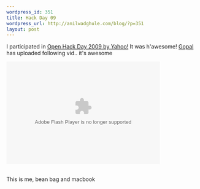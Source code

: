```yaml
--- 
wordpress_id: 351
title: Hack Day 09
wordpress_url: http://anilwadghule.com/blog/?p=351
layout: post
---
```

I participated in <a href="http://developer.yahoo.net/blog/archives/2009/02/openhack_bangalore.html">Open Hack Day 2009 by Yahoo!</a> It was h'awesome! <a href="http://t3.dotgnu.info">Gopal</a> has uploaded following vid.. it's awesome

<object classid="clsid:d27cdb6e-ae6d-11cf-96b8-444553540000" width="400" height="267" codebase="http://download.macromedia.com/pub/shockwave/cabs/flash/swflash.cab#version=6,0,40,0"><param name="flashvars" value="intl_lang=en-us&amp;photo_secret=9438d52f75&amp;photo_id=3282358672" /><param name="bgcolor" value="#000000" /><param name="allowFullScreen" value="true" /><param name="src" value="http://www.flickr.com/apps/video/stewart.swf?v=67090" /><embed type="application/x-shockwave-flash" width="400" height="267" src="http://www.flickr.com/apps/video/stewart.swf?v=67090" allowfullscreen="true" bgcolor="#000000" flashvars="intl_lang=en-us&amp;photo_secret=9438d52f75&amp;photo_id=3282358672"></embed></object>

<br />
This is me, bean bag and macbook

<a href="http://www.flickr.com/photos/anildigital/3285576902/"><img src="http://farm4.static.flickr.com/3380/3285576902_72a5c24bd3.jpg?v=0" border="0" alt="" /></a>
